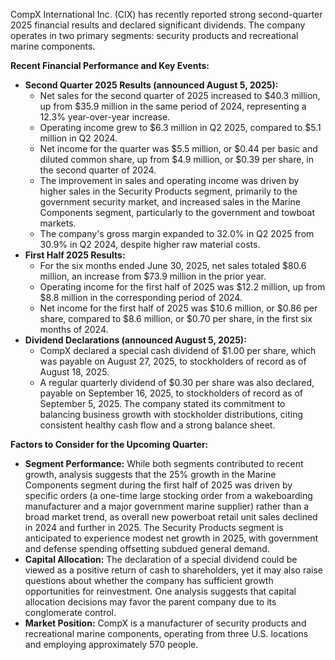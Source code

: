 CompX International Inc. (CIX) has recently reported strong second-quarter 2025 financial results and declared significant dividends. The company operates in two primary segments: security products and recreational marine components.

**Recent Financial Performance and Key Events:**

*   **Second Quarter 2025 Results (announced August 5, 2025):**
    *   Net sales for the second quarter of 2025 increased to $40.3 million, up from $35.9 million in the same period of 2024, representing a 12.3% year-over-year increase.
    *   Operating income grew to $6.3 million in Q2 2025, compared to $5.1 million in Q2 2024.
    *   Net income for the quarter was $5.5 million, or $0.44 per basic and diluted common share, up from $4.9 million, or $0.39 per share, in the second quarter of 2024.
    *   The improvement in sales and operating income was driven by higher sales in the Security Products segment, primarily to the government security market, and increased sales in the Marine Components segment, particularly to the government and towboat markets.
    *   The company's gross margin expanded to 32.0% in Q2 2025 from 30.9% in Q2 2024, despite higher raw material costs.
*   **First Half 2025 Results:**
    *   For the six months ended June 30, 2025, net sales totaled $80.6 million, an increase from $73.9 million in the prior year.
    *   Operating income for the first half of 2025 was $12.2 million, up from $8.8 million in the corresponding period of 2024.
    *   Net income for the first half of 2025 was $10.6 million, or $0.86 per share, compared to $8.6 million, or $0.70 per share, in the first six months of 2024.
*   **Dividend Declarations (announced August 5, 2025):**
    *   CompX declared a special cash dividend of $1.00 per share, which was payable on August 27, 2025, to stockholders of record as of August 18, 2025.
    *   A regular quarterly dividend of $0.30 per share was also declared, payable on September 16, 2025, to stockholders of record as of September 5, 2025. The company stated its commitment to balancing business growth with stockholder distributions, citing consistent healthy cash flow and a strong balance sheet.

**Factors to Consider for the Upcoming Quarter:**

*   **Segment Performance:** While both segments contributed to recent growth, analysis suggests that the 25% growth in the Marine Components segment during the first half of 2025 was driven by specific orders (a one-time large stocking order from a wakeboarding manufacturer and a major government marine supplier) rather than a broad market trend, as overall new powerboat retail unit sales declined in 2024 and further in 2025. The Security Products segment is anticipated to experience modest net growth in 2025, with government and defense spending offsetting subdued general demand.
*   **Capital Allocation:** The declaration of a special dividend could be viewed as a positive return of cash to shareholders, yet it may also raise questions about whether the company has sufficient growth opportunities for reinvestment. One analysis suggests that capital allocation decisions may favor the parent company due to its conglomerate control.
*   **Market Position:** CompX is a manufacturer of security products and recreational marine components, operating from three U.S. locations and employing approximately 570 people.